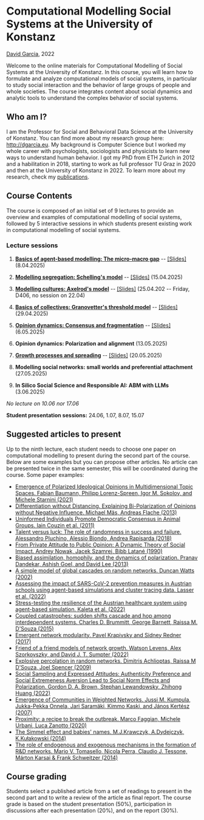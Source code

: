 # Computational Modelling Social Systems at the University of Konstanz
[David Garcia](http://dgarcia.eu), 2022

Welcome to the online materials for Computational Modelling of Social Systems at the University of Konstanz.
In this course, you will learn how to formulate and analyze computational models of social systems, in particular to study social interaction and the behavior of large groups of people and whole societies. The course integrates content about social dynamics and analytic tools to understand the complex behavior of social systems.

## Who am I?

I am the Professor for Social and Behavioral Data Science at the University of Konstanz. You can find more about my research group 
here: http://dgarcia.eu. My background is Computer Science but I worked my whole career with psychologists, sociologists and physicists 
to learn new ways to understand human behavior. I got my PhD from ETH Zurich in 2012 and a habilitation in 2018, starting to work as 
full professor TU Graz in 2020 and then at the University of Konstanz in 2022. To learn more about my research, check my 
[publications](https://dgarcia.eu/full-publication-list/).

## Course Contents
The course is composed of an initial set of 9 lectures to provide an overview and examples of computational modelling of social systems, followed by 5 interactive sessions in which students present existing work in computational modelling of social systems.

### Lecture sessions

1. [**Basics of agent-based modelling: The micro-macro gap**](https://dgarcia-eu.github.io/CMSS-Konstanz/01_Introduction/Introduction.html) -- [[Slides]](https://dgarcia-eu.github.io/CMSS-Konstanz/01_Introduction/Slides/Slides.html) (8.04.2025)

2. [**Modelling segregation: Schelling's model**](https://dgarcia-eu.github.io/CMSS-Konstanz/02_Segregation/Segregation.html) -- [[Slides]](https://dgarcia-eu.github.io/CMSS-Konstanz/02_Segregation/Slides/Slides.html) (15.04.2025)

3. [**Modelling cultures: Axelrod's model**](https://dgarcia-eu.github.io/CMSS-Konstanz/03_Culture/Culture.html) -- [[Slides]](https://dgarcia-eu.github.io/CMSS-Konstanz/03_Culture/Slides/Slides.html) (25.04.202 -- Friday, D406, no session on 22.04)

4. [**Basics of collectives: Granovetter's threshold model**](https://dgarcia-eu.github.io/CMSS-Konstanz/04_BasicSpreading/BasicSpreading.html) -- [[Slides]](https://dgarcia-eu.github.io/CMSS-Konstanz/04_BasicSpreading/Slides/Slides.html) (29.04.2025)

5. [**Opinion dynamics: Consensus and fragmentation**](https://dgarcia-eu.github.io/CMSS-Konstanz/05_OpinionDynamics/OpinionDynamics.html) -- [[Slides]](https://dgarcia-eu.github.io/CMSS-Konstanz/05_OpinionDynamics/Slides/Slides.html) (6.05.2025)

6. **Opinion dynamics: Polarization and alignment**  (13.05.2025)

7. [**Growth processes and spreading**](https://dgarcia-eu.github.io/CMSS-Konstanz/09_GrowthAndSpreading/GrowthAndSpreading.html) -- [[Slides]](https://dgarcia-eu.github.io/CMSS-Konstanz/09_GrowthAndSpreading/Slides/Slides.html) (20.05.2025)

8.  **Modelling social networks: small worlds and preferential attachment** (27.05.2025)

9. **In Silico Social Science and Responsible AI: ABM with LLMs**  (3.06.2025)

*No lecture on 10.06 nor 17.06*

**Student presentation sessions:** 24.06, 1.07, 8.07, 15.07


## Suggested articles to present

Up to the ninth lecture, each student needs to choose one paper on computational modelling to present during the second part of the course. Below are some examples but you can propose other articles. No article can be presented twice in the same semester, this will be coordinated during the course. Some paper examples:

- [Emergence of Polarized Ideological Opinions in Multidimensional Topic Spaces. Fabian Baumann, Philipp Lorenz-Spreen, Igor M. Sokolov, and Michele Starnini (2021)](https://journals.aps.org/prx/abstract/10.1103/PhysRevX.11.011012)
- [Differentiation without Distancing. Explaining Bi-Polarization of Opinions without Negative Influence. Michael Mäs, Andreas Flache (2013)](https://journals.plos.org/plosone/article?id=10.1371/journal.pone.0074516)
- [Uninformed Individuals Promote Democratic Consensus in Animal Groups. Iain Couzin et al. (2011)](https://www.science.org/doi/full/10.1126/science.1210280)
- [Talent versus luck: The role of randomness in success and failure. Alessandro Pluchino, Alessio Biondo, Andrea Rapisarda (2018)](https://www.worldscientific.com/doi/abs/10.1142/S0219525918500145)
- [From Private Attitude to Public Opinion: A Dynamic Theory of Social Impact. Andrey Nowak, Jacek Szamrej, Bibb Latané (1990)](https://psycnet.apa.org/buy/1990-28235-001)
- [Biased assimilation, homophily, and the dynamics of polarization. Pranav Dandekar, Ashish Goel, and David Lee (2013)](https://www.pnas.org/doi/abs/10.1073/pnas.1217220110)
- [A simple model of global cascades on random networks. Duncan Watts (2002)](https://www.pnas.org/doi/full/10.1073/pnas.082090499)
- [Assessing the impact of SARS-CoV-2 prevention measures in Austrian schools using agent-based simulations and cluster tracing data. Lasser et al. (2022)](https://www.nature.com/articles/s41467-022-28170-6)
- [Stress-testing the resilience of the Austrian healthcare system using agent-based simulation. Kaleta et al. (2022)](https://www.nature.com/articles/s41467-022-31766-7)
- [Coupled catastrophes: sudden shifts cascade and hop among interdependent systems. Charles D. Brummitt, George Barnett, Raissa M. D'Souza (2015)](https://royalsocietypublishing.org/doi/pdf/10.1098/rsif.2015.0712)
- [Emergent network modularity. Pavel Krapivsky and Sidney Redner (2017)](https://iopscience.iop.org/article/10.1088/1742-5468/aa7a3f)
- [Friend of a friend models of network growth. Watson Levens, Alex Szorkovszky, and David J. T. Sumpter (2022)](https://arxiv.org/pdf/2112.11001.pdf)
- [Explosive percolation in random networks. Dimitris Achlioptas, Raissa M D'Souza, Joel Spencer (2009)](https://www.science.org/doi/full/10.1126/science.1167782)
- [Social Sampling and Expressed Attitudes: Authenticity Preference and Social Extremeness Aversion Lead to Social Norm Effects and Polarization. Gordon D. A. Brown, Stephan Lewandowsky, Zhihong Huang (2022)](https://psycnet.apa.org/fulltext/2022-42344-002.html)
- [Emergence of Communities in Weighted Networks. Jussi M. Kumpula, Jukka-Pekka Onnela, Jari Saramäki, Kimmo Kaski, and János Kertész (2007)](https://journals.aps.org/prl/abstract/10.1103/PhysRevLett.99.228701)
- [Proximity: a recipe to break the outbreak. Marco Faggian, Michele Urbani, Luca Zanotto (2020)](https://arxiv.org/abs/2003.10222)
- [The Simmel effect and babies' names. M.J.Krawczyk, A.Dydejczyk, K.Kułakowski (2014)](https://www.sciencedirect.com/science/article/pii/S0378437113009904)
- [The role of endogenous and exogenous mechanisms in the formation of R&D networks. Mario V. Tomasello, Nicola Perra, Claudio J. Tessone, Márton Karsai & Frank Schweitzer (2014)](https://www.nature.com/articles/srep05679)


## Course grading

Students select a published article from a set of readings to present in the second part and to write a review of the article as final report. The course grade is based on the student presentation (50%), participation in discussions after each presentation (20%), and on the report (30%).
